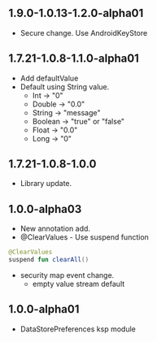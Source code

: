 ## 1.9.0-1.0.13-1.2.0-alpha01

- Secure change. Use AndroidKeyStore

## 1.7.21-1.0.8-1.1.0-alpha01

- Add defaultValue
- Default using String value.
  - Int -> "0"
  - Double -> "0.0"
  - String -> "message"
  - Boolean -> "true" or "false"
  - Float -> "0.0"
  - Long -> "0"

## 1.7.21-1.0.8-1.0.0

- Library update.

## 1.0.0-alpha03

- New annotation add.
- @ClearValues - Use suspend function
 ```kotlin
@ClearValues
suspend fun clearAll()
```
- security map event change.
  - empty value stream default

## 1.0.0-alpha01

- DataStorePreferences ksp module